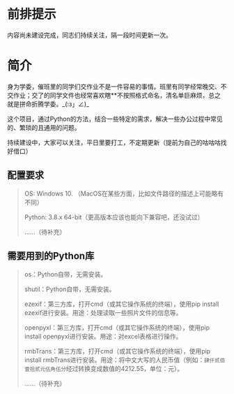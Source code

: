 # 前排提示

内容尚未建设完成，同志们持续关注，隔一段时间更新一次。

# 简介

身为学委，催班里的同学们交作业不是一件容易的事情。班里有同学经常晚交、不交作业；交了的同学文件也经常喜欢瞎**不按照格式命名，清名单巨麻烦，总之就是拼命折腾学委。\_(:з」∠)\_

这个项目，通过Python的方法，结合一些特定的需求，解决一些办公过程中常见的、繁琐的且通用的问题。

持续建设中，大家可以关注，平日里要打工，不定期更新（提前为自己的咕咕咕找好借口）

## 配置要求

> OS: Windows 10. （MacOS在某些方面，比如文件路径的描述上可能略有不同）
>
> Python: 3.8.x 64-bit（更高版本应该也能向下兼容吧，还没试过）
>
> ......（待补充）

## 需要用到的Python库

>  os：Python自带，无需安装。
>
>  shutil：Python自带，无需安装。
>
>  ezexif：第三方库，打开cmd（或其它操作系统的终端），使用pip install ezexif进行安装。用途：处理读取一些照片文件的信息等。
>
>  openpyxl：第三方库，打开cmd（或其它操作系统的终端），使用pip install openpyxl进行安装。用途：对excel表格进行操作。
>
>  rmbTrans：第三方库，打开cmd（或其它操作系统的终端），使用pip install rmbTrans进行安装。用途：将中文大写的人民币值（例如：``肆仟贰佰壹拾贰元伍角伍分``经过转换变成数值的4212.55，单位：元）。
>
>  ......（待补充）
